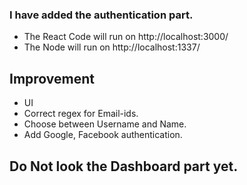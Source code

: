 ### I have added the authentication part. 
- The React Code will run on http://localhost:3000/
- The Node will run on http://localhost:1337/
## Improvement
- UI
- Correct regex for Email-ids.
- Choose between Username and Name.
- Add Google, Facebook authentication.

## Do Not look the Dashboard part yet.